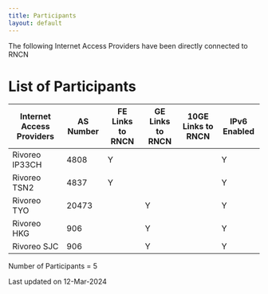 ```yaml
---
title: Participants
layout: default
---
```

The following Internet Access Providers have been directly connected to RNCN

# List of Participants
| Internet Access Providers | AS Number | FE Links to RNCN | GE Links to RNCN | 10GE Links to RNCN | IPv6 Enabled |
| ---- | ---- | ---- | ---- | ---- |---- |
| Rivoreo IP33CH | 4808 | Y |  |  | Y |
| Rivoreo TSN2 | 4837 | Y |  |  | Y |
| Rivoreo TYO | 20473 |  | Y |  | Y |
| Rivoreo HKG | 906 |  | Y |  | Y |
| Rivoreo SJC | 906 |  | Y |  | Y |

Number of Participants = 5

Last updated on 12-Mar-2024
